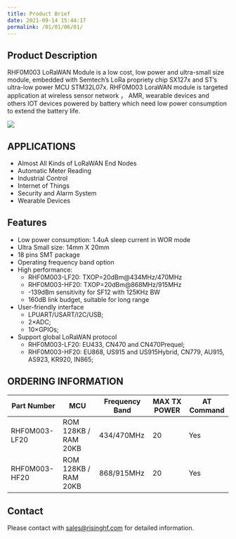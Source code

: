```yaml
---
title: Product Brief
date: 2021-09-14 15:44:17
permalink: /01/01/06/01/
---
```

## Product Description

RHF0M003 LoRaWAN Module is a low cost, low power and ultra-small size module, embedded with Semtech’s LoRa propriety chip SX127x and ST’s ultra-low power MCU STM32L07x. RHF0M003 LoraWAN module is targeted application at wireless sensor network ， AMR, wearable devices and others IOT devices powered by battery which need low power consumption to extend the battery life.

![](https://wiki.risinghf.com/upload/img/e83d1736fe232214649dfaa276065688.png)

## APPLICATIONS

- Almost All Kinds of LoRaWAN End Nodes
- Automatic Meter Reading
- Industrial Control
- Internet of Things
- Security and Alarm System
- Wearable Devices



## Features

- Low power consumption: 1.4uA sleep current in WOR mode
- Ultra Small size: 14mm X 20mm
- 18 pins SMT package
- Operating frequency band option
- High performance:
  * RHF0M003-LF20: TXOP=20dBm@434MHz/470MHz
  * RHF0M003-HF20: TXOP=20dBm@868MHz/915MHz
  * -139dBm sensitivity for SF12 with 125KHz BW
  * 160dB link budget, suitable for long range
- User-friendly interface
  * LPUART/USART/I2C/USB;
  * 2×ADC;
  * 10×GPIOs;
- Support global LoRaWAN protocol
  * RHF0M003-LF20: EU433, CN470 and CN470Prequel;
  * RHF0M003-HF20: EU868, US915 and US915Hybrid, CN779, AU915, AS923, KR920, IN865;

## ORDERING INFORMATION

|Part Number| MCU| Frequency Band| MAX TX POWER |AT Command|
|-----|---|---|----|---|
|RHF0M003-LF20| ROM 128KB / RAM 20KB| 434/470MHz |20| Yes|
|RHF0M003-HF20| ROM 128KB / RAM 20KB| 868/915MHz| 20| Yes|

## Contact

Please contact with sales@risinghf.com for detailed information.







